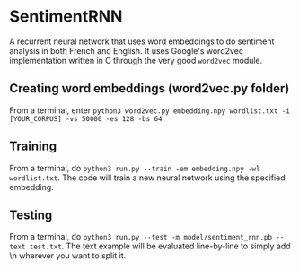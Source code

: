 # SentimentRNN
A recurrent neural network that uses word embeddings to do sentiment analysis in both French and English. It uses Google's word2vec implementation written in C through the very good `word2vec` module.

## Creating word embeddings (word2vec.py folder)

From a terminal, enter `python3 word2vec.py embedding.npy wordlist.txt -i [YOUR_CORPUS] -vs 50000 -es 128 -bs 64`

## Training

From a terminal, do `python3 run.py --train -em embedding.npy -wl wordlist.txt`. The code will train a new neural network using the specified embedding.

## Testing

From a terminal, do `python3 run.py --test -m model/sentiment_rnn.pb --text test.txt`. The text example will be evaluated line-by-line to simply add \\n wherever you want to split it.
